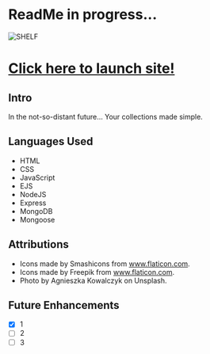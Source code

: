 # ReadMe in progress...

![SHELF](/images/readme/X.png/)

# [Click here to launch site!](https://witte-shelf.herokuapp.com/)

## Intro

In the not-so-distant future... Your collections made simple.

## Languages Used

* HTML
* CSS
* JavaScript
* EJS
* NodeJS
* Express
* MongoDB
* Mongoose

## Attributions

* Icons made by Smashicons from www.flaticon.com.
* Icons made by Freepik from www.flaticon.com.
* Photo by Agnieszka Kowalczyk on Unsplash.

## Future Enhancements

- [x] 1
- [ ] 2
- [ ] 3
